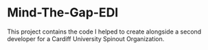 # Mind-The-Gap-EDI
This project contains the code I helped to create alongside a second developer for a Cardiff University Spinout Organization.

